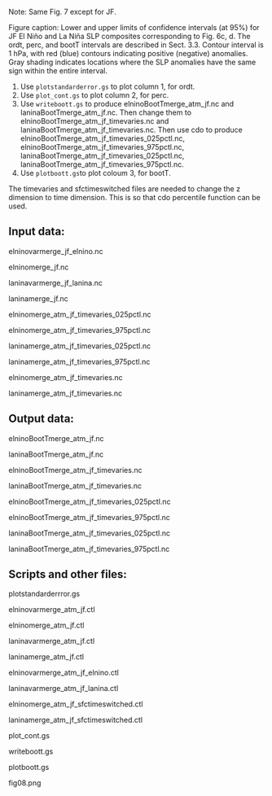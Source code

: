 Note: Same Fig. 7 except for JF.

Figure caption: Lower and upper limits of confidence intervals (at 95%) for JF El Niño and La Niña SLP composites corresponding to Fig. 6c, d. The ordt, perc, and bootT intervals are described in Sect. 3.3. Contour interval is 1 hPa, with red (blue) contours indicating positive (negative) anomalies. Gray shading indicates locations where the SLP anomalies have the same sign within the entire interval.

1. Use `plotstandarderror.gs` to plot column 1, for ordt.
2. Use `plot_cont.gs` to plot column 2, for perc.
3. Use `writeboott.gs` to produce elninoBootTmerge_atm_jf.nc and laninaBootTmerge_atm_jf.nc. Then change them to 
elninoBootTmerge_atm_jf_timevaries.nc and laninaBootTmerge_atm_jf_timevaries.nc. Then use cdo to produce elninoBootTmerge_atm_jf_timevaries_025pctl.nc, 
elninoBootTmerge_atm_jf_timevaries_975pctl.nc, laninaBootTmerge_atm_jf_timevaries_025pctl.nc, laninaBootTmerge_atm_jf_timevaries_975pctl.nc.
4. Use `plotboott.gs`to plot coloum 3, for bootT.

The timevaries and sfctimeswitched files are needed to change the z dimension to time dimension. This is so that cdo percentile function can be used.

## Input data:

elninovarmerge_jf_elnino.nc

elninomerge_jf.nc

laninavarmerge_jf_lanina.nc

laninamerge_jf.nc

elninomerge_atm_jf_timevaries_025pctl.nc

elninomerge_atm_jf_timevaries_975pctl.nc

laninamerge_atm_jf_timevaries_025pctl.nc

laninamerge_atm_jf_timevaries_975pctl.nc

elninomerge_atm_jf_timevaries.nc

laninamerge_atm_jf_timevaries.nc

## Output data:

elninoBootTmerge_atm_jf.nc

laninaBootTmerge_atm_jf.nc

elninoBootTmerge_atm_jf_timevaries.nc

laninaBootTmerge_atm_jf_timevaries.nc

elninoBootTmerge_atm_jf_timevaries_025pctl.nc

elninoBootTmerge_atm_jf_timevaries_975pctl.nc

laninaBootTmerge_atm_jf_timevaries_025pctl.nc

laninaBootTmerge_atm_jf_timevaries_975pctl.nc

## Scripts and other files:

plotstandarderrror.gs

elninovarmerge_atm_jf.ctl

elninomerge_atm_jf.ctl

laninavarmerge_atm_jf.ctl

laninamerge_atm_jf.ctl

elninovarmerge_atm_jf_elnino.ctl

laninavarmerge_atm_jf_lanina.ctl

elninomerge_atm_jf_sfctimeswitched.ctl

laninamerge_atm_jf_sfctimeswitched.ctl

plot_cont.gs

writeboott.gs

plotboott.gs

fig08.png
